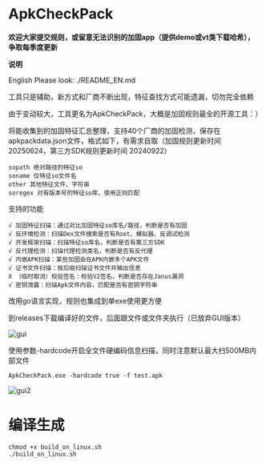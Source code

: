 # ApkCheckPack

**欢迎大家提交规则，或留意无法识别的加固app（提供demo或vt类下载哈希），争取每季度更新**

**说明**

English Please look: ./README_EN.md

工具只是辅助，新方式和厂商不断出现，特征查找方式可能遗漏，切勿完全依赖

由于变动较大，工具更名为ApkCheckPack，大概是加固规则最全的开源工具：）

将能收集到的加固特征汇总整理，支持40个厂商的加固检测，保存在apkpackdata.json文件，格式如下，有需求自取（加固规则更新时间 20250624，第三方SDK规则更新时间 20240922）

    sopath 绝对路径的特征so
    soname 仅特征so文件名
    other 其他特征文件、字符串
    soregex 对有版本号的特征so库，使用正则匹配

支持的功能

    √ 加固特征扫描：通过对比加固特征so库名/路径，判断是否有加固
    √ 反环境检测：扫描Dex文件搜索是否有Root、模拟器、反调试检测
    √ 开发框架扫描：扫描特征so库名，判断是否有第三方SDK
    √ 反代理检测：扫描代理检测类名，判断是否有反代理
    √ 内嵌APK扫描：某些加固会在APK内嵌多个APK文件
    √ 证书文件扫描：按后缀扫描证书文件并输出信息
    X （临时取消）校验签名：校验V2签名，判断是否存在Janus漏洞
    √ 密钥泄露：扫描Apk文件内容，匹配是否有密钥字符串

改用go语言实现，规则也集成到单exe使用更方便

到releases下载编译好的文件，后面跟文件或文件夹执行（已放弃GUI版本）

![gui](fun.png)

使用参数-hardcode开启全文件硬编码信息扫描，同时注意默认最大扫500MB内部文件

    ApkCheckPack.exe -hardcode true -f test.apk

![gui2](help.png)


# 编译生成
```shell
chmod +x build_on_linux.sh
./build_on_linux.sh
```